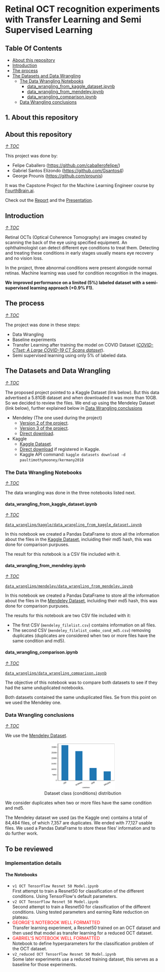 # Retinal OCT recognition experiments with Transfer Learning and Semi Supervised Learning

## Table Of Contents
- [About this repository](#about-this-repository)
- [Introduction](#introduction)
- [The process](#the-process)
- [The Datasets and Data Wrangling](#the-datasets-and-data-wrangling)
  - [The Data Wrangling Notebooks](#the-data-wrangling-notebooks)
    - [data_wrangling_from_kaggle_dataset.ipynb](#data_wrangling_from_kaggle_datasetipynb)
    - [data_wrangling_from_mendeley.ipynb](#data_wrangling_from_mendeleyipynb)
    - [data_wrangling_comparison.ipynb](#data_wrangling_comparisonipynb)
  - [Data Wrangling conclusions](#data-wrangling-conclusions)

## 1. About this repository
## About this repository
*[↑ TOC](#table-of-contents)*

This project was done by:
- Felipe Caballero (https://github.com/caballerofelipe/)
- Gabriel Santos Elizondo (https://github.com/Gsantos4)
- George Prounis (https://github.com/prounis)

It was the Capstone Project for the Machine Learning Engineer course by [FourthBrain.ai](https://www.fourthbrain.ai/).

Check out the [Report](./report.pdf) and the [Presentation](./presentation.pdf).

## Introduction
*[↑ TOC](#table-of-contents)*

Retinal OCTs (Optical Coherence Tomography) are images created by scanning the back of the eye using specified equipment. An ophthalmologist can detect different eye conditions to treat them. Detecting and treating these conditions in early stages usually means eye recovery and no vision loss.

In the project, three abnormal conditions were present alongside normal retinas. Machine learning was used for condition recognition in the images.

**We improved performance on a limited (5%) labeled dataset with a semi-supervised learning approach (+0.9% F1).**

## The process
*[↑ TOC](#table-of-contents)*

The project was done in these steps:
- Data Wrangling
- Baseline experiments
- Transfer Learning after training the model on COVID Dataset ([*COVID-CTset: A Large COVID-19 CT Scans dataset*](https://www.kaggle.com/mohammadrahimzadeh/covidctset-a-large-covid19-ct-scans-dataset)).
- Semi supervised learning using only 5% of labeled data.

## The Datasets and Data Wrangling
*[↑ TOC](#table-of-contents)*

The proposed project pointed to a Kaggle Dataset (link below). But this data advertised a 5.81GB dataset and when downloaded it was more than 10GB. So we decided to review the files. We end up using the Mendeley Dataset (link below), further explained below in [Data Wrangling conclusions](#data-wrangling-conclusions)

- Mendeley (The one used during the project)
  - [Version 2 of the project](https://data.mendeley.com/datasets/rscbjbr9sj/2).
  - [Version 3 of the project](https://data.mendeley.com/datasets/rscbjbr9sj/3).
  - [Direct download](https://data.mendeley.com/public-files/datasets/rscbjbr9sj/files/5699a1d8-d1b6-45db-bb92-b61051445347/file_downloaded).
- Kaggle
  - [Kaggle Dataset](https://www.kaggle.com/paultimothymooney/kermany2018/).
  - [Direct download](https://www.kaggle.com/paultimothymooney/kermany2018/download) if registered in Kaggle.
  - Kaggle API command: `kaggle datasets download -d paultimothymooney/kermany2018`


### The Data Wrangling Notebooks
*[↑ TOC](#table-of-contents)*

The data wrangling was done in the three notebooks listed next.

#### data_wrangling_from_kaggle_dataset.ipynb
*[↑ TOC](#table-of-contents)*

[`data_wrangling/kaggle/data_wrangling_from_kaggle_dataset.ipynb`](./data_wrangling/kaggle/data_wrangling_from_kaggle_dataset.ipynb)

In this notebook we created a Pandas DataFrame to store all the information about the files in the [Kaggle Dataset](https://www.kaggle.com/paultimothymooney/kermany2018/), incluiding their md5 hash, this was done for comparison purpuses.

The result for this notebook is a CSV file included with it.

#### data_wrangling_from_mendeley.ipynb
*[↑ TOC](#table-of-contents)*

[`data_wrangling/mendeley/data_wrangling_from_mendeley.ipynb`](./data_wrangling/mendeley/data_wrangling_from_mendeley.ipynb)

In this notebook we created a Pandas DataFrame to store all the information about the files in the [Mendeley Dataset](https://data.mendeley.com/datasets/rscbjbr9sj/2), incluiding their md5 hash, this was done for comparison purpuses.

The results for this notebook are two CSV file included with it:
- The first CSV (`mendeley_filelist.csv`) contains information on all files.
- The second CSV (`mendeley_filelist_combo_cond_md5.csv`) removing duplicates (duplicates are considered when two or more files have the same condition and md5).

#### data_wrangling_comparison.ipynb
*[↑ TOC](#table-of-contents)*

[`data_wrangling/data_wrangling_comparison.ipynb`](./data_wrangling/data_wrangling_comparison.ipynb)

The objective of this notebook was to compare both datasets to see if they had the same unduplicated notebooks.

Both datasets contained the same unduplicated files. Se from this point on we used the Mendeley one.

### Data Wrangling conclusions
*[↑ TOC](#table-of-contents)*

We use the [Mendeley Dataset](https://data.mendeley.com/public-files/datasets/rscbjbr9sj/files/5699a1d8-d1b6-45db-bb92-b61051445347/file_downloaded).

<figure align="center"><img src="./images/data_distribution.png" alt="Dataset class (conditions) distribution" style="width:50%"><figcaption align = "center">Dataset class (conditions) distribution</figcaption></figure>

We consider duplicates when two or more files have the same condition and md5.

The Mendeley dataset we used (as the Kaggle one) contains a total of 84,484 files, of which 7,357 are duplicates. We ended with 77,127 usable files. We used a Pandas DataFrame to store these files’ information and to do further work.



## To be reviewed
### Implementation details
#### The Notebooks
- `v1 OCT TensorFlow Resnet 50 Model.ipynb`  
First attempt to train a Resnet50 for classification of the different conditions. Using TensorFlow's default parameters.
- `v2 OCT TensorFlow Resnet 50 Model.ipynb`  
Second attempt to train a Resnet50 for classification of the different conditions. Using tested parameters and earning Rate reduction on plateau.
- <font color="red">GEORGE'S NOTEBOOK WELL FORMATTED</font>  
Transfer learning experiment, a Resnet50 trained on an OCT dataset and then used that model as transfer learning for a reduced OCT dataset.
- <font color="red">GABRIEL'S NOTEBOOK WELL FORMATTED</font>  
Notebook to define hyperparameters for the classification problem of the OCT dataset.
- `v2_reduced OCT TensorFlow Resnet 50 Model.ipynb`  
Some later experiments use a reduced training dataset, this serves as a baseline for those experiments.
